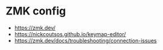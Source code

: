 # ZMK config

- <https://zmk.dev/>
- <https://nickcoutsos.github.io/keymap-editor/>
- <https://zmk.dev/docs/troubleshooting/connection-issues>
